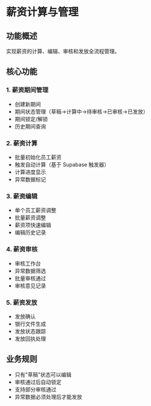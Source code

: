 # 薪资计算与管理

## 功能概述
实现薪资的计算、编辑、审核和发放全流程管理。

## 核心功能

### 1. 薪资期间管理
- 创建新期间
- 期间状态管理（草稿→计算中→待审核→已审核→已发放）
- 期间锁定/解锁
- 历史期间查询

### 2. 薪资计算
- 批量初始化员工薪资
- 触发自动计算（基于 Supabase 触发器）
- 计算进度显示
- 异常数据标记

### 3. 薪资编辑
- 单个员工薪资调整
- 批量薪资调整
- 薪资项快速编辑
- 编辑历史记录

### 4. 薪资审核
- 审核工作台
- 异常数据筛选
- 批量审核通过
- 审核意见记录

### 5. 薪资发放
- 发放确认
- 银行文件生成
- 发放状态跟踪
- 发放回执处理

## 业务规则
- 只有"草稿"状态可以编辑
- 审核通过后自动锁定
- 支持部分审核通过
- 异常数据必须处理后才能发放
